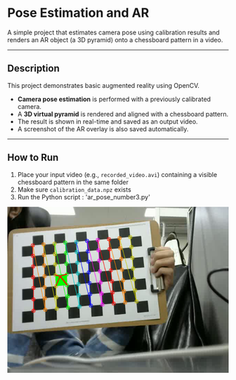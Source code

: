 # Pose Estimation and AR
A simple project that estimates camera pose using calibration results and renders an AR object (a 3D pyramid) onto a chessboard pattern in a video.

---

## Description

This project demonstrates basic augmented reality using OpenCV.

- **Camera pose estimation** is performed with a previously calibrated camera.
- A **3D virtual pyramid** is rendered and aligned with a chessboard pattern.
- The result is shown in real-time and saved as an output video.
- A screenshot of the AR overlay is also saved automatically.

---

## How to Run

1. Place your input video (e.g., `recorded_video.avi`) containing a visible chessboard pattern in the same folder  
2. Make sure `calibration_data.npz` exists  
3. Run the Python script : 'ar_pose_number3.py'

![AR Result Screenshot](screenshot.png)
